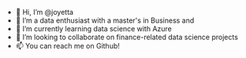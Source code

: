 - 👋 Hi, I’m @joyetta
- 👀 I’m a data enthusiast with a master's in Business and  
- 🌱 I’m currently learning data science with Azure
- 💞️ I’m looking to collaborate on finance-related data science projects
- 📫 You can reach me on Github!

<!---
joyetta/joyetta is a ✨ special ✨ repository because its `README.md` (this file) appears on your GitHub profile.
You can click the Preview link to take a look at your changes.
--->
